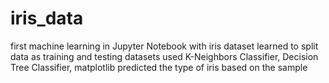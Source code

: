 # iris_data
first machine learning in Jupyter Notebook with iris dataset
learned to split data as training and testing datasets
used K-Neighbors Classifier, Decision Tree Classifier, matplotlib
predicted the type of iris based on the sample
